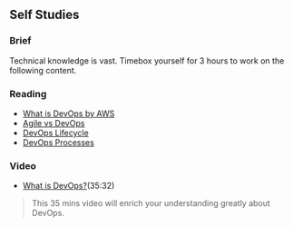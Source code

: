 ## Self Studies

### Brief

Technical knowledge is vast. Timebox yourself for 3 hours to work on the following content.

### Reading

- [What is DevOps by AWS](https://aws.amazon.com/devops/what-is-devops/)
- [Agile vs DevOps](https://aws.amazon.com/compare/the-difference-between-agile-devops)
- [DevOps Lifecycle](https://www.edureka.co/blog/devops-lifecycle)
- [DevOps Processes](https://www.techtarget.com/searchitoperations/tip/Demystify-the-DevOps-process-step-by-step)

### Video 

- [What is DevOps?](https://youtu.be/0yWAtQ6wYNM)(35:32) 

> This 35 mins video will enrich your understanding greatly about DevOps.

